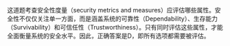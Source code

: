 这道题考查安全性度量（security metrics and measures）应评估哪些属性。安全性不仅仅关注单一方面，而是涵盖系统的可靠性（Dependability）、生存能力（Survivability）和可信任性（Trustworthiness）。只有同时评估这些属性，才能全面衡量系统的安全水平。因此，正确答案是D，即所有选项都需要被评估。